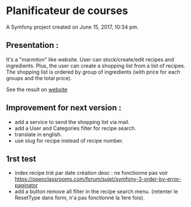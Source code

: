 Planificateur de courses
========================

A Symfony project created on June 15, 2017, 10:34 pm.

## Presentation :

It's a "marmiton" like website. User can stock/create/edit recipes and ingredients. Plus, the user can create a shopping list from a list of recipes. The shopping list is ordered by group of ingredients (with price for each groups and the total price).

See the result on [website](https://fromdanut.hd.free.fr/pc)

## Improvement for next version :

- add a service to send the shopping list via mail.
- add a User and Categories filter for recipe search.
- translate in english.
- use slug for recipe instead of recipe number.

## 1rst test
- index recipe trié par date création desc : ne fonctionne pas voir https://openclassrooms.com/forum/sujet/symfony-3-order-by-error-paginator
- add a button remove all filter in the recipe search menu. (retenter le ResetType dans form, n'a pas fonctionné la 1ere fois).
